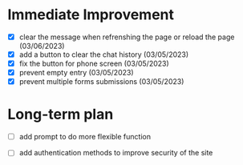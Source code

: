 # Immediate Improvement
- [X] clear the message when refrenshing the page or reload the page (03/06/2023)
- [X] add a button to clear the chat history (03/05/2023)
- [X] fix the button for phone screen (03/05/2023)
- [X] prevent empty entry (03/05/2023)
- [X] prevent multiple forms submissions (03/05/2023)
# Long-term plan
- [ ] add prompt to do more flexible function
- [ ] add authentication methods to improve security of the site

